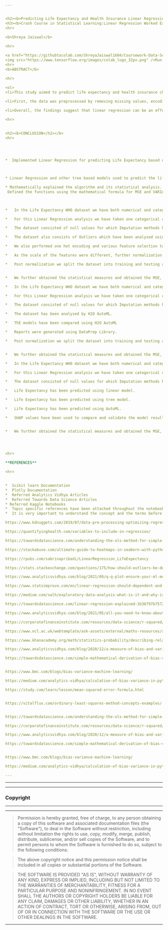 ```yaml
---


<h2><b>Predicting Life Expectancy and Health Insurance Linear Regression</h2></b>
<h3><b>Crash Course in Statistical Learning:Linear Regression Worked Examples<h3></b>
<hr>
 
<b>Shreya Jaiswal</b>

<hr>

<a href="https://githubtocolab.com/ShreyaJaiswal1604/Coursework-Data-Science-Engineering-Methods/blob/main/Statistical-Learning-Worked-Example/Predicting_Life_Expectancy_and_Health_Insurance_Linear_Regression.ipynb">
<img src="https://www.tensorflow.org/images/colab_logo_32px.png" />Run in Google Colab</a>
<hr>
<b>ABSTRACT</b>

<hr>
 
<ol>
<li>This study aimed to predict life expectancy and health insurance charges using linear regression on a dataset of demographic, lifestyle, and medical factors. The dataset contained information on over 1300 individuals and included features such as age, BMI, smoking status, region, and other health indicators</li>

<li>First, the data was preprocessed by removing missing values, encoding categorical variables, and scaling numerical features. Next, two separate linear regression models were trained to predict life expectancy and health insurance charges, respectively. The models were evaluated using metrics such as mean squared error, R-squared, and p-values to determine their accuracy and statistical significance</li>

<li>Overall, the findings suggest that linear regression can be an effective method for predicting life expectancy and health insurance charges based on demographic and health-related factors. The study has implications for healthcare policy and insurance pricing, as well as for individuals seeking to understand and manage their health risks</li>

<hr>
 

<h2><b>CONCLUSION</h2></b>
<hr>
 



*  Implemented Linear Regression for predicting Life Expectancy based on various factors such as the GDP of a country,  income composition of a country etc. Included preprocessing methods such as imputation and removing the outliers using methods such as winsorization methods.



* Linear Regression and other tree based models used to predict the life expectancy.

* Mathematically explained the algorithm and its statistical analysis.
 Defined the functions using the mathematical formula for MSE and VARIANCE and then compareD the obtained results from SCIKIT Built-in function.
 


*   In the Life Expectancy WHO dataset we have both numerical and categorical data

*   For this Linear Regression analysis we have taken one categorical column status as we are interested in wether the countries are Developed or Developing

*   The dataset consisted of null values for which Imputation methods have been performed and further analysis of the result has been made

*   The dataset also consists of Outliers which have been analysed using boxplot and appropriate methods have been performed to remove majority of the outliers

*   We also performed one hot encoding and various feature selection to otain the statistical measures such as the t-value, p-value

*   As the scale of the features were different, further normalization was performed on the dataset before btraining and testing the model.

*   Post normalization we split the dataset into training and testing and further compared both to make sure that the data across all the features are evenly distributed for the training and the testing dataset


*   We further obtained the statistical measures and obtained the MSE, Variance and percentage error etc.

*   In the Life Expectancy WHO dataset we have both numerical and categorical data

*   For this Linear Regression analysis we have taken one categorical column status as we are interested in wether the countries are Developed or Developing

*   The dataset consisted of null values for which Imputation methods have been performed and further analysis of the result has been made

*   The dataset has been analysed by H2O AutoML.

*   ThE models have been compared using H2O AutoML

*   Reports were generated using DataPrep Library.

*   Post normalization we split the dataset into training and testing and further compared both to make sure that the data across all the features are evenly distributed for the training and the testing dataset


*   We further obtained the statistical measures and obtained the MSE, Variance and percentage error etc.

*   In the Life Expectancy WHO dataset we have both numerical and categorical data

*   For this Linear Regression analysis we have taken one categorical column status as we are interested in wether the countries are Developed or Developing

*   The dataset consisted of null values for which Imputation methods have been performed and further analysis of the result has been made

*   Life Expectancy has been predicted using linear model.

*   Life Expectancy has been predicted using tree model.

*   Life Expectancy has been predicted using AutoML.

*   SHAP values have been used to compare and validate the model resullt


*   We further obtained the statistical measures and obtained the MSE, Variance and percentage error etc.




<hr>
 
**REFERENCES**

<hr>
 

*  Scikit learn Documentation
*  Plotly Documentation
*  Referred Analytics Vidhya Articles
*  Referred Towards Data Science Articles
* Referred Kaggle Notebooks
*  Topic specific references have been attached throughout the notebook for better understanding. The functions defined for ploting the residual graphs and finding the statistical measures has been written by me. 
*  It is very important to understand the concept and the terms before the impelentation of the same, Therefore I have defined the topic terms before their implementaion so that it would lead to a better understanding.

https://www.kdnuggets.com/2019/07/data-pre-processing-optimizing-regression-model-performance.html

https://quantifyinghealth.com/variables-to-include-in-regression/

https://towardsdatascience.com/understanding-the-ols-method-for-simple-linear-regression-e0a4e8f692cc

https://stackabuse.com/ultimate-guide-to-heatmaps-in-seaborn-with-python/

https://rpubs.com/sabrinapribadi/LinearRegression_LifeExpectancy

https://stats.stackexchange.com/questions/175/how-should-outliers-be-dealt-with-in-linear-regression-analysis

https://www.analyticsvidhya.com/blog/2021/09/q-q-plot-ensure-your-ml-model-is-based-on-the-right-distributions/

https://www.statsimprove.com/en/linear-regression-should-dependent-and-independent-variables-be-distributed-normally/

https://medium.com/swlh/exploratory-data-analysis-what-is-it-and-why-is-it-so-important-part-1-2-240d58a89695

https://towardsdatascience.com/linear-regression-explained-1b36f97b7572

https://www.analyticsvidhya.com/blog/2021/05/all-you-need-to-know-about-your-first-machine-learning-model-linear-regression/

https://corporatefinanceinstitute.com/resources/data-science/r-squared/

https://www.ncl.ac.uk/webtemplate/ask-assets/external/maths-resources/statistics/regression-and-correlation/residuals.html#:~:text=Definition,yi%E2%88%92%5Eyi.

https://www.khanacademy.org/math/statistics-probability/describing-relationships-quantitative-data/regression-library/a/introduction-to-residuals

https://www.analyticsvidhya.com/blog/2020/12/a-measure-of-bias-and-variance-an-experiment/

https://towardsdatascience.com/simple-mathematical-derivation-of-bias-variance-error-4ab223f28791


https://www.bmc.com/blogs/bias-variance-machine-learning/

https://medium.com/analytics-vidhya/calculation-of-bias-variance-in-python-8f96463c8942

https://study.com/learn/lesson/mean-squared-error-formula.html


https://vitalflux.com/ordinary-least-squares-method-concepts-examples/


https://towardsdatascience.com/understanding-the-ols-method-for-simple-linear-regression-e0a4e8f692cc

https://corporatefinanceinstitute.com/resources/data-science/r-squared/

https://www.analyticsvidhya.com/blog/2020/12/a-measure-of-bias-and-variance-an-experiment/

https://towardsdatascience.com/simple-mathematical-derivation-of-bias-variance-error-4ab223f28791


https://www.bmc.com/blogs/bias-variance-machine-learning/

https://medium.com/analytics-vidhya/calculation-of-bias-variance-in-python-8f96463c8942

---
```









---
---

### **Copyright**


---
---



> Permission is hereby granted, free of charge, to any person obtaining a copy of this software and associated documentation files (the "Software"), to deal in the Software without restriction, including without limitation the rights to use, copy, modify, merge, publish, distribute, sublicense, and/or sell copies of the Software, and to permit persons to whom the Software is furnished to do so, subject to the following conditions:



> The above copyright notice and this permission notice shall be included in all copies or substantial portions of the Software.



>  THE SOFTWARE IS PROVIDED "AS IS", WITHOUT WARRANTY OF ANY KIND, EXPRESS OR IMPLIED, INCLUDING BUT NOT LIMITED TO THE WARRANTIES OF MERCHANTABILITY, FITNESS FOR A PARTICULAR PURPOSE AND NONINFRINGEMENT. IN NO EVENT SHALL THE AUTHORS OR COPYRIGHT HOLDERS BE LIABLE FOR ANY CLAIM, DAMAGES OR OTHER LIABILITY, WHETHER IN AN ACTION OF CONTRACT, TORT OR OTHERWISE, ARISING FROM, OUT OF OR IN CONNECTION WITH THE SOFTWARE OR THE USE OR OTHER DEALINGS IN THE SOFTWARE.
---





















































